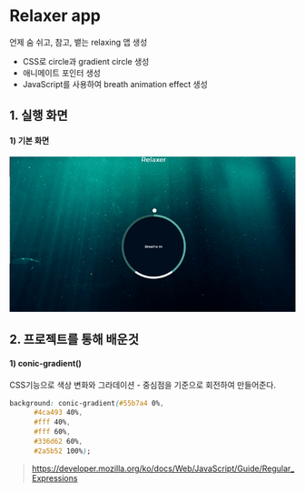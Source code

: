 # Relaxer app

언제 숨 쉬고, 참고, 뱉는 relaxing 앱 생성

* CSS로 circle과 gradient circle 생성
* 애니메이트 포인터 생성
* JavaScript를 사용하여 breath animation effect 생성 

## 1. 실행 화면

#### 1) 기본 화면

<img src="https://github.com/jin0106/20-Web-projects-by-Vanilla-JS/raw/master/16.%20Relaxer%20App/readme.assets/pjt.gif"/>



## 2. 프로젝트를 통해 배운것

#### 1) conic-gradient() 

CSS기능으로 색상 변화와 그라데이션 - 중심점을 기준으로 회전하여 만들어준다.

```css
background: conic-gradient(#55b7a4 0%,
      #4ca493 40%,
      #fff 40%,
      #fff 60%,
      #336d62 60%,
      #2a5b52 100%);
```



>https://developer.mozilla.org/ko/docs/Web/JavaScript/Guide/Regular_Expressions


